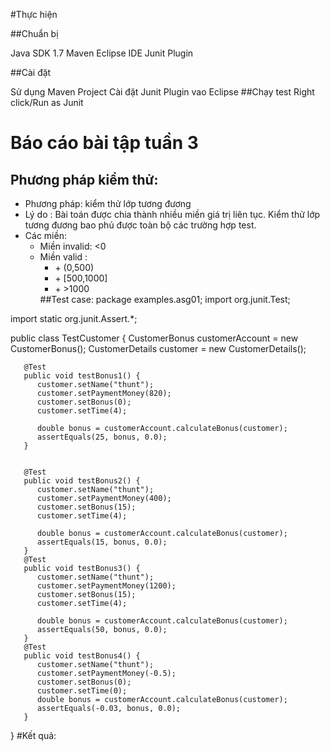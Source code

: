 #Thực hiện

##Chuẩn bị

Java SDK 1.7
Maven Eclipse IDE
Junit Plugin

##Cài đặt

Sử dụng Maven Project
Cài đặt Junit Plugin vao Eclipse
##Chạy test
Right click/Run as Junit

# Báo cáo bài tập tuần 3
## Phương pháp kiểm thử:
* Phương pháp: kiểm thử lớp tương đương
* Lý do : Bài toán được chia thành nhiều miền giá trị liên tục. Kiểm thử lớp tương đương bao phủ được toàn bộ các trường hợp test.
* Các miền:
    - Miền invalid: <0
    - Miền valid : <ul>
                  <li>+ (0,500)</li>
                  <li>+ [500,1000]</li>
                  <li>+ >1000</li>
                  </ul>
##Test case:
      package examples.asg01;
import org.junit.Test;

import static org.junit.Assert.*;


public class TestCustomer {
		CustomerBonus customerAccount = new CustomerBonus();
		CustomerDetails customer = new CustomerDetails();

	   
	   @Test
	   public void testBonus1() {
	      customer.setName("thunt");
	      customer.setPaymentMoney(820);
	      customer.setBonus(0);
	      customer.setTime(4);
			
	      double bonus = customerAccount.calculateBonus(customer);
	      assertEquals(25, bonus, 0.0);
	   }

	
	   @Test
	   public void testBonus2() {
	      customer.setName("thunt");
	      customer.setPaymentMoney(400);
	      customer.setBonus(15);
	      customer.setTime(4);
	      
	      double bonus = customerAccount.calculateBonus(customer);
	      assertEquals(15, bonus, 0.0);
	   }
	   @Test
	   public void testBonus3() {
	      customer.setName("thunt");
	      customer.setPaymentMoney(1200);
	      customer.setBonus(15);
	      customer.setTime(4);
	      
	      double bonus = customerAccount.calculateBonus(customer);
	      assertEquals(50, bonus, 0.0);
	   }
	   @Test
	   public void testBonus4() {
	      customer.setName("thunt");
	      customer.setPaymentMoney(-0.5);
	      customer.setBonus(0);
	      customer.setTime(0);
	      double bonus = customerAccount.calculateBonus(customer);
	      assertEquals(-0.03, bonus, 0.0);
	   }
}
#Kết quả:



